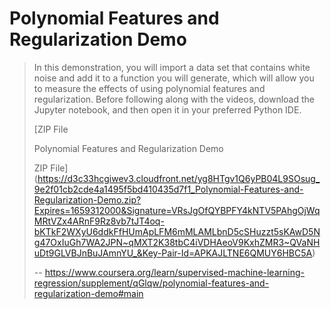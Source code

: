 # Polynomial Features and Regularization Demo
> 
> In this demonstration, you will import a data set that contains white noise and add it to a function you will generate, which will allow you to measure the effects of using polynomial features and regularization. Before following along with the videos, download the Jupyter notebook, and then open it in your preferred Python IDE.
> 
>  [ZIP File
> 
> Polynomial Features and Regularization Demo
> 
> ZIP File](https://d3c33hcgiwev3.cloudfront.net/yg8HTgv1Q6yPB04L9SOsug_9e2f01cb2cde4a1495f5bd410435d7f1_Polynomial-Features-and-Regularization-Demo.zip?Expires=1659312000&Signature=VRsJgOfQYBPFY4kNTV5PAhgOjWqMRtVZx4ARnF9Rz8vb7tJT4oq-bKTkF2WXyU6ddkFfHUmApLFM6mMLAMLbnD5cSHuzzt5sKAwD5Ng47OxIuGh7WA2JPN~qMXT2K38tbC4iVDHAeoV9KxhZMR3~QVaNHuDt9GLVBJnBuJAmnYU_&Key-Pair-Id=APKAJLTNE6QMUY6HBC5A)
>
> -- https://www.coursera.org/learn/supervised-machine-learning-regression/supplement/qGlqw/polynomial-features-and-regularization-demo#main
